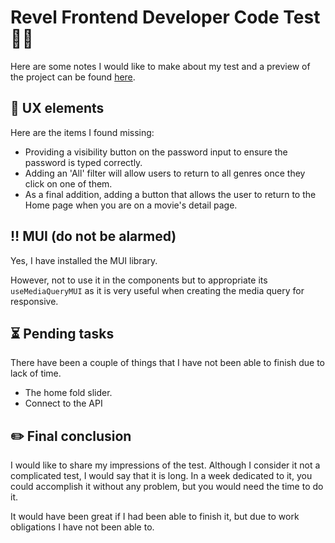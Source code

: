 # Revel Frontend Developer Code Test 👩‍💻

Here are some notes I would like to make about my test and a preview of the project can be found [here](https://prueba-tecnica-revel-357c.vercel.app/).

## 👀 UX elements 

Here are the items I found missing:

- Providing a visibility button on the password input to ensure the password is typed correctly.
- Adding an 'All' filter will allow users to return to all genres once they click on one of them.
- As a final addition, adding a button that allows the user to return to the Home page when you are on a movie's detail page.

## ‼️ MUI (do not be alarmed) 

Yes, I have installed the MUI library.

However, not to use it in the components but to appropriate its `useMediaQueryMUI` as it is very useful when creating the media query for responsive.

## ⏳ Pending tasks

There have been a couple of things that I have not been able to finish due to lack of time.

 - The home fold slider.
 - Connect to the API


## ✏️ Final conclusion 

I would like to share my impressions of the test. Although I consider it not a complicated test, I would say that it is long. In a week dedicated to it, you could accomplish it without any problem, but you would need the time to do it.

It would have been great if I had been able to finish it, but due to work obligations I have not been able to.
